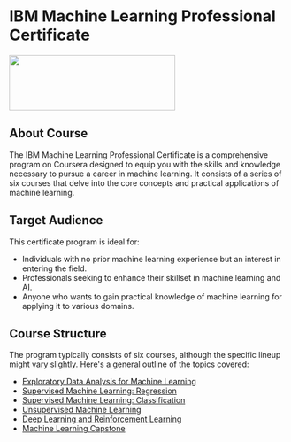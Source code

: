 # IBM Machine Learning Professional Certificate

<img src = "https://elements.cloud/app/uploads/2023/05/ibm-logo-transparent.png"  height="100" width="300"/>

## About Course

The IBM Machine Learning Professional Certificate is a comprehensive program on Coursera designed to equip you with the skills and knowledge necessary to pursue a career in machine learning. It consists of a series of six courses that delve into the core concepts and practical applications of machine learning.

## Target Audience

This certificate program is ideal for:
- Individuals with no prior machine learning experience but an interest in entering the field.
- Professionals seeking to enhance their skillset in machine learning and AI.
- Anyone who wants to gain practical knowledge of machine learning for applying it to various domains.

## Course Structure

The program typically consists of six courses, although the specific lineup might vary slightly. Here's a general outline of the topics covered:

- [Exploratory Data Analysis for Machine Learning](https://www.coursera.org/learn/ibm-exploratory-data-analysis-for-machine-learning?specialization=ibm-machine-learning)
- [Supervised Machine Learning: Regression](https://www.coursera.org/learn/supervised-machine-learning-regression?specialization=ibm-machine-learning)
- [Supervised Machine Learning: Classification](https://www.coursera.org/learn/supervised-machine-learning-classification?specialization=ibm-machine-learning)
- [Unsupervised Machine Learning](https://www.coursera.org/learn/ibm-unsupervised-machine-learning?specialization=ibm-machine-learning)
- [Deep Learning and Reinforcement Learning](https://www.coursera.org/learn/deep-learning-reinforcement-learning?specialization=ibm-machine-learning)
- [Machine Learning Capstone](https://www.coursera.org/learn/machine-learning-capstone?specialization=ibm-machine-learning)

